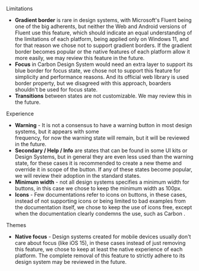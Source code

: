 Limitations

- **Gradient border** is rare in design systems, with Microsoft's Fluent being one of the big adherents, but neither 
  the Web and Android versions of Fluent use this feature, which should indicate an equal understanding of the 
  limitations  of each platform, being applied only on Windows 11, and for that reason we chose not to support 
  gradient borders. If the gradient border becomes popular or the native features of each platform allow it more 
  easily, we may review this feature in the future.
- **Focus** in Carbon Design System would need an extra layer to support its blue border for focus state, we 
  chose not to support this feature for simplicity and performance reasons. And its official web library is used border 
  property, but we disagreed with this approach, boarders shouldn't be used for focus state.
- **Transitions** between states are not customizable. We may review this in the future.

Experience

- **Warning** - It is not a consensus to have a warning button in most design systems, but it appears with some  
  frequency, for now the warning state will remain, but it will be reviewed in the future.
- **Secondary / Help / Info** are states that can be found in some UI kits or Design Systems, but in general they are 
  even less used than the warning state, for these cases it is recommended to create a new theme and override it in 
  scope  of the button. If any of these states become popular, we will review their adoption in the standard states.
- **Minimum width** - not all design systems specifies a minimum width for buttons, in this case we chose to keep 
  the minimum width as 100px.
- **Icons** - Few documentations refer to icons on buttons, in these cases, instead of not supporting icons or being 
  limited to bad examples from the documentation itself, we chose to keep the use of icons free, except when the 
  documentation clearly condemns the use, such as Carbon .

Themes

- **Native focus** - Design systems created for mobile devices usually don't care about focus (like iOS 15), in 
  these cases instead  of just removing this feature, we chose to keep at least the native experience of each 
  platform. The complete removal of this feature to strictly adhere to its design system may be reviewed in the future.

